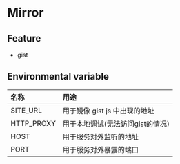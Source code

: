 # Mirror

## Feature

- gist

## Environmental variable

| 名称         | 用途                  |
|:-----------|:--------------------|
| SITE_URL   | 用于镜像 gist js 中出现的地址 |
| HTTP_PROXY | 用于本地调试(无法访问gist的情况) |
| HOST       | 用于服务对外监听的地址         |
| PORT       | 用于服务对外暴露的端口         |
